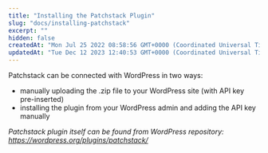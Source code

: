 ```yaml
---
title: "Installing the Patchstack Plugin"
slug: "docs/installing-patchstack"
excerpt: ""
hidden: false
createdAt: "Mon Jul 25 2022 08:58:56 GMT+0000 (Coordinated Universal Time)"
updatedAt: "Tue Dec 12 2023 12:40:53 GMT+0000 (Coordinated Universal Time)"
---
```

Patchstack can be connected with WordPress in two ways:

- manually uploading the .zip file to your WordPress site (with API key pre-inserted)
- installing the plugin from your WordPress admin and adding the API key manually

_Patchstack plugin itself can be found from WordPress repository: <a href="https://wordpress.org/plugins/patchstack/" target="_blank">https://wordpress.org/plugins/patchstack/</a>_
